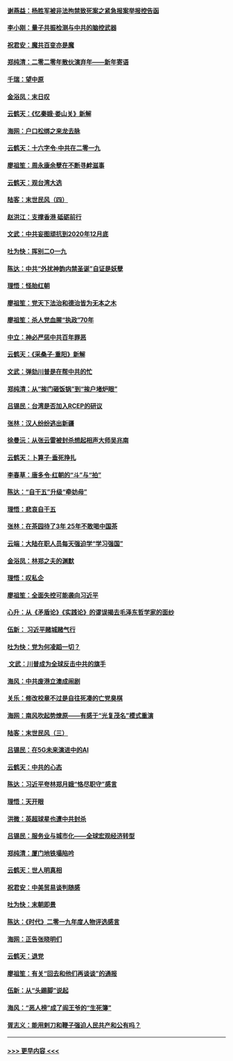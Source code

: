 #### [谢燕益：杨胜军被非法拘禁致死案之紧急报案举报控告函](../pages/nsc993/n11756134.md?t=12310622) 
#### [李小刚：量子共振检测与中共的脑控武器](../pages/nsc993/n11754518.md?t=12310622) 
#### [祝君安：魔共百变亦是魔](../pages/nsc993/n11754469.md?t=12310622) 
#### [郑纯清：二零二零年散伙演弃年——新年寄语](../pages/nsc993/n11754195.md?t=12310622) 
#### [千瑞：望中原](../pages/nsc993/n11754159.md?t=12310622) 
#### [金浴凤：末日叹](../pages/nsc993/n11752359.md?t=12310622) 
#### [云鹤天：《忆秦娥‧娄山关》新解](../pages/nsc993/n11752348.md?t=12310622) 
#### [海网：户口松绑之来龙去脉](../pages/nsc993/n11752328.md?t=12310622) 
#### [云鹤天：十六字令‧中共在二零一九](../pages/nsc993/n11752305.md?t=12310622) 
#### [廖祖笙：周永康余孽在不断寻衅滋事](../pages/nsc993/n11751013.md?t=12310622) 
#### [云鹤天：观台湾大选](../pages/nsc993/n11751007.md?t=12310622) 
#### [陆客：末世民风（四）](../pages/nsc993/n11749203.md?t=12310622) 
#### [赵洪江：支撑香港 砥砺前行](../pages/nsc993/n11748482.md?t=12310622) 
#### [文武：中共妄图顽抗到2020年12月底](../pages/nsc993/n11748446.md?t=12310622) 
#### [吐为快：挥别二O一九](../pages/nsc993/n11748411.md?t=12310622) 
#### [陈达：中共“外扰神韵内禁圣诞”自证是妖孽](../pages/nsc993/n11748226.md?t=12310622) 
#### [理悟：怪胎红朝](../pages/nsc993/n11748206.md?t=12310622) 
#### [廖祖笙：党天下法治和德治皆为无本之木](../pages/nsc993/n11748135.md?t=12310622) 
#### [廖祖笙：杀人党血腥“执政”70年](../pages/nsc993/n11745144.md?t=12310622) 
#### [中立：神必严惩中共百年罪恶](../pages/nsc993/n11744970.md?t=12310622) 
#### [云鹤天：《采桑子‧重阳》新解](../pages/nsc993/n11744948.md?t=12310622) 
#### [文武：弹劾川普是在帮中共的忙](../pages/nsc993/n11744758.md?t=12310622) 
#### [郑纯清：从“挨门砸饭锅”到“挨户堵炉眼”](../pages/nsc993/n11744745.md?t=12310622) 
#### [吕锡民：台湾是否加入RCEP的研议](../pages/nsc993/n11744701.md?t=12310622) 
#### [张林：汉人纷纷逃出新疆](../pages/nsc993/n11743530.md?t=12310622) 
#### [徐曼沅：从张云雷被封杀想起相声大师吴兆南](../pages/nsc993/n11741816.md?t=12310622) 
#### [云鹤天：卜算子‧垂死挣扎](../pages/nsc993/n11739956.md?t=12310622) 
#### [李春草：唐多令‧红朝的“斗”与“拍”](../pages/nsc993/n11739830.md?t=12310622) 
#### [陈达：“自干五”升级“牵妨母”](../pages/nsc993/n11739724.md?t=12310622) 
#### [理悟：悲哀自干五](../pages/nsc993/n11739547.md?t=12310622) 
#### [张林：在茶园待了3年 25年不敢喝中国茶](../pages/nsc993/n11739240.md?t=12310622) 
#### [云端：大陆在职人员每天强迫学“学习强国”](../pages/nsc993/n11738735.md?t=12310622) 
#### [金浴凤：林郑之夫的渊默](../pages/nsc993/n11737735.md?t=12310622) 
#### [理悟：叹私企](../pages/nsc993/n11737715.md?t=12310622) 
#### [廖祖笙：全面失控可能袭向习近平](../pages/nsc993/n11737704.md?t=12310622) 
#### [心升：从《矛盾论》《实践论》的谬误揭去毛泽东哲学家的面纱](../pages/nsc993/n11736962.md?t=12310622) 
#### [伍新： 习近平赌城赌气行](../pages/nsc993/n11736929.md?t=12310622) 
#### [吐为快：党为何凌蹈一切？](../pages/nsc993/n11736915.md?t=12310622) 
#### [ 文武：川普成为全球反击中共的旗手](../pages/nsc993/n11736882.md?t=12310622) 
#### [海风：中共废港立澳成闹剧](../pages/nsc993/n11735857.md?t=12310622) 
#### [关乐：修改校章不过是自往死凑的亡党臭棋](../pages/nsc993/n11735097.md?t=12310622) 
#### [海网：南风吹起势燎原——有感于“光复茂名”模式重演](../pages/nsc993/n11732308.md?t=12310622) 
#### [陆客：末世民风（三）](../pages/nsc993/n11732211.md?t=12310622) 
#### [吕锡民：在5G未来演进中的AI](../pages/nsc993/n11730010.md?t=12310622) 
#### [云鹤天：中共的心态](../pages/nsc993/n11729906.md?t=12310622) 
#### [陈达：习近平夸林郑月娥“恪尽职守”感言](../pages/nsc993/n11729881.md?t=12310622) 
#### [理悟：天开眼](../pages/nsc993/n11729699.md?t=12310622) 
#### [洪微：英超球星也遭中共封杀](../pages/nsc993/n11727243.md?t=12310622) 
#### [吕锡民：服务业与城市化——全球宏观经济转型](../pages/nsc993/n11725845.md?t=12310622) 
#### [郑纯清：厦门地铁塌陷吟](../pages/nsc993/n11725813.md?t=12310622) 
#### [云鹤天：世人明真相](../pages/nsc993/n11725621.md?t=12310622) 
#### [祝君安：中美贸易谈判随感](../pages/nsc993/n11725609.md?t=12310622) 
#### [吐为快：末朝即景](../pages/nsc993/n11723365.md?t=12310622) 
#### [陈达：《时代》二零一九年度人物评选感言](../pages/nsc993/n11723337.md?t=12310622) 
#### [海网：正告张晓明们](../pages/nsc993/n11723228.md?t=12310622) 
#### [云鹤天：退党](../pages/nsc993/n11723056.md?t=12310622) 
#### [廖祖笙：有关“回去和他们再谈谈”的通报](../pages/nsc993/n11722442.md?t=12310622) 
#### [伍新：从“头踢脚”说起](../pages/nsc993/n11722429.md?t=12310622) 
#### [海风：“恶人榜”成了阎王爷的“生死簿”](../pages/nsc993/n11722272.md?t=12310622) 
#### [胥志义：能用剌刀和鞭子强迫人民共产和公有吗？](../pages/nsc993/n11720569.md?t=12310622) 

----
#### [ >>> 更早内容 <<< ](../indexes/nsc993-earlier.md)
